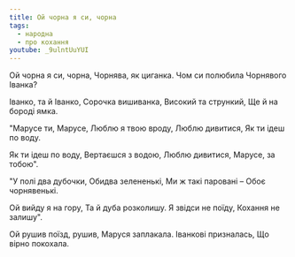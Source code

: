 ```yaml
---
title: Ой чорна я си, чорна
tags:
  - народна
  - про кохання
youtube: _9ulntUuYUI
---
```

Ой чорна я си, чорна,
Чорнява, як циганка.
Чом си полюбила
Чорнявого Іванка?

Іванко, та й Іванко,
Сорочка вишиванка,
Високий та стрункий,
Ще й на бороді ямка.

"Марусе ти, Марусе,
Люблю я твою вроду,
Люблю дивитися,
Як ти ідеш по воду.

Як ти ідеш по воду,
Вертаєшся з водою,
Люблю дивитися,
Марусе, за тобою".

"У полі два дубочки,
Обидва зелененькі,
Ми ж такі паровані –
Обоє чорнявенькі.

Ой вийду я на гору,
Та й дуба розколишу.
Я звідси не поїду,
Кохання не залишу".

Ой рушив поїзд, рушив,
Маруся заплакала.
Іванкові призналась,
Що вірно покохала.
